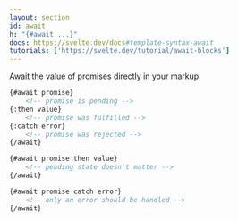 ```yaml
---
layout: section
id: await
h: "{#await ...}"
docs: https://svelte.dev/docs#template-syntax-await
tutorials: ['https://svelte.dev/tutorial/await-blocks']
---
```

Await the value of promises directly in your markup
```html
{#await promise}
	<!-- promise is pending -->	
{:then value}
	<!-- promise was fulfilled -->	
{:catch error}
	<!-- promise was rejected -->	
{/await}
```
```html
{#await promise then value}
	<!-- pending state doesn't matter -->	
{/await}
```
```html
{#await promise catch error}
	<!-- only an error should be handled -->	
{/await}
```